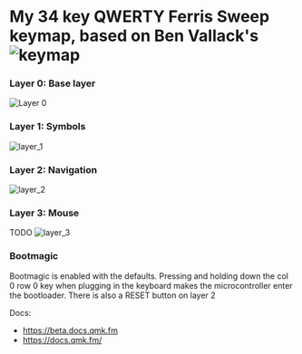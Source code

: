 My 34 key QWERTY Ferris Sweep keymap, based on Ben Vallack's ![keymap](https://github.com/benvallack/34-QMK-Ferris-Sweep)
=========================================================================================================================



### Layer 0: Base layer

![Layer 0](https://i.imgur.com/tP7yiMC.png)


### Layer 1: Symbols

![layer_1](https://i.imgur.com/PRqPuFG.png)


### Layer 2: Navigation

![layer_2](https://i.imgur.com/o3JFz0D.png)


### Layer 3: Mouse
TODO
![layer_3](https://i.imgur.com/hIJvOrY.png)




### Bootmagic
Bootmagic is enabled with the defaults.
Pressing and holding down the col 0 row 0 key when plugging in the keyboard makes the microcontroller enter the bootloader.
There is also a RESET button on layer 2


Docs:
* https://beta.docs.qmk.fm
* https://docs.qmk.fm/
